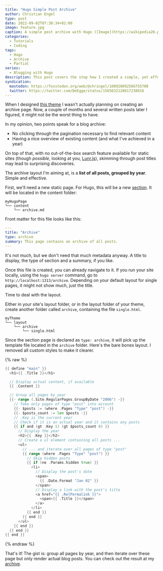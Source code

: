 ```yaml
---
title: "Hugo Simple Post Archive"
author: Christian Engel
type: post
date: 2022-09-02T07:38:34+02:00
image: feature.jpg
caption: A simple post archive with Hugo ([Image](https://wikipedia20.pubpub.org/pub/d26b3c1u))
categories:
  - Tutorials
  - Coding
tags:
  - Hugo
  - Archive
  - Partial
series:
  - Blogging with Hugo
description: This post covers the step how I created a simple, yet effective chronological post archive.
syndication:
  mastodon: https://fosstodon.org/web/@chringel/108928092566755708
  twitter: https://twitter.com/DeEgge/status/1565632128817238016
---
```


When I designed [this theme](/2022/02/chringel-hugo-theme/) I wasn't actually planning on creating an archive page. Now, a couple of months and several written posts later I figured, it might not be the worst thing to have.

In my opinion, two points speak for a blog archive:

- No clicking through the pagination necessary to find relevant content
- Having a nice overview of existing content (and what I've achieved in a year)

On top of that, with no out-of-the-box search feature available for static sites (though _possible_, looking at you, [Lunr.js](https://lunrjs.com/)), skimming through post titles may lead to surprising discoveries.

The archive layout I'm aiming at, is a **list of all posts, grouped by year**. Simple and effective.

First, we'll need a new static page. For Hugo, this will be a new [section](https://gohugo.io/content-management/sections/). It will be located in the content folder:

```
myHugoPage
└── content
    └── archive.md
```

Front matter for this file looks like this:

```yaml
---
title: "Archive"
type: archive
summary: This page contains an archive of all posts.
---
```

It's not much, but we don't need that much metadata anyway. A title to display, the type of section and a summary, if you like.

Once this file is created, you can already navigate to it. If you run your site locally, using the `hugo server` command, go to `http://localhost:1313/archive`. Depending on your default layout for single pages, it might not show much, just the title.

Time to deal with the layout.

Either in your site's layout folder, or in the layout folder of your theme, create another folder called `archive`, containing the file `single.html`.

```
myTheme
└── layout
    └── archive
        └── single.html
```

Since the section page is declared as `type: archive`, it will pick up the template file located in the `archive` folder. Here's the bare bones layout. I removed all custom styles to make it clearer.

{% raw %}

<!-- prettier-ignore -->
```go
{{ define "main" }}
  <h1>{{ .Title }}</h1>

  // Display actual content, if available 
  {{ .Content }}

  // Group all pages by year
  {{- range (.Site.RegularPages.GroupByDate "2006") -}}
    // Take only pages of type "post" into account
    {{- $posts := (where .Pages "Type" "post") -}}
    {{- $posts_count := len $posts -}}
    // .Key is the current year
    // Check if it is an actual year and it contains any posts
    {{ if and (gt .Key 1) (gt $posts_count 0) }}
      // Display the year
      <h2>{{ .Key }}</h2>
      // Create a ul element containing all posts ...
      <ul>
        // ... and iterate over all pages of type "post"
        {{ range (where .Pages "Type" "post") }}
          // Skip hidden posts
          {{ if (ne .Params.hidden true) }}
            <li>
              // Display the post's date
              <span>
                {{ .Date.Format "Jan 02" }}
              </span>
              // Display a link with the post's title
              <a href="{{ .RelPermalink }}">
                <span>{{ .Title }}</span>
              </a>
            </li>
          {{ end }}
        {{ end }}
      </ul>
    {{ end }}
  {{ end }}
{{ end }}
```

{% endraw %}

That's it! The gist is: group all pages by year, and then iterate over these page but only render actual blog posts. You can check out the result at my [archive](/archive).
